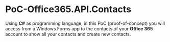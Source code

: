 # PoC-Office365.API.Contacts

Using **C#** as programming language, in this PoC (proof-of-concept) you will access from a Windows Forms app to the contacts of your **Office 365** account to show all your contacts and create new contacts.
